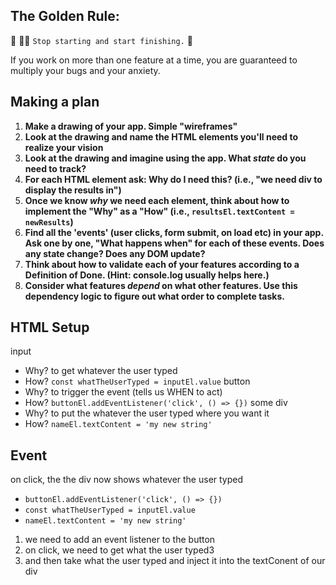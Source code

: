 ## The Golden Rule: 

🦸 🦸‍♂️ `Stop starting and start finishing.` 🏁

If you work on more than one feature at a time, you are guaranteed to multiply your bugs and your anxiety.

## Making a plan

1) **Make a drawing of your app. Simple "wireframes"** 
1) **Look at the drawing and name the HTML elements you'll need to realize your vision**
1) **Look at the drawing and imagine using the app. What _state_ do you need to track?** 
1) **For each HTML element ask: Why do I need this? (i.e., "we need div to display the results in")** 
1) **Once we know _why_ we need each element, think about how to implement the "Why" as a "How" (i.e., `resultsEl.textContent = newResults`)**
1) **Find all the 'events' (user clicks, form submit, on load etc) in your app. Ask one by one, "What happens when" for each of these events. Does any state change? Does any DOM update?**
1) **Think about how to validate each of your features according to a Definition of Done. (Hint: console.log usually helps here.)**
1) **Consider what features _depend_ on what other features. Use this dependency logic to figure out what order to complete tasks.**

## HTML Setup
input
- Why? to get whatever the user typed
- How? `const whatTheUserTyped = inputEl.value`
button
- Why? to trigger the event (tells us WHEN to act)
- How? `buttonEl.addEventListener('click', () => {})`
some div
- Why? to put the whatever the user typed where you want it
- How? `nameEl.textContent = 'my new string'`

## Event
on click, the the div now shows whatever the user typed
- `buttonEl.addEventListener('click', () => {})`
- `const whatTheUserTyped = inputEl.value`
- `nameEl.textContent = 'my new string'`
1) we need to add an event listener to the button
2) on click, we need to get what the user typed3
3) and then take what the user typed and inject it into the textConent of our div
